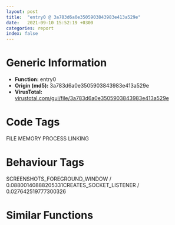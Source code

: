 ```yaml
---
layout: post
title:  "entry0 @ 3a783d6a0e3505903843983e413a529e"
date:   2021-09-10 15:52:19 +0300
categories: report
index: false
---
```


# Generic Information
- **Function:** entry0
- **Origin (md5):** 3a783d6a0e3505903843983e413a529e
- **VirusTotal:** [virustotal.com/gui/file/3a783d6a0e3505903843983e413a529e][virustotal_ref]

# Code Tags
<span class="tag" id="FILE">FILE</span>
<span class="tag" id="MEMORY">MEMORY</span>
<span class="tag" id="PROCESS">PROCESS</span>
<span class="tag" id="LINKING">LINKING</span>


# Behaviour Tags
<span class="bhv-tag" id="SCREENSHOTS_FOREGROUND_WINDOW">SCREENSHOTS_FOREGROUND_WINDOW / 0.08800140888205331</span><span class="bhv-tag" id="CREATES_SOCKET_LISTENER">CREATES_SOCKET_LISTENER / 0.027642519777300326</span>

# Similar Functions
<script type="text/javascript" src="https://www.gstatic.com/charts/loader.js"></script>
<script type="text/javascript">

    google.charts.load('current', {'packages':['corechart']});
    google.charts.setOnLoadCallback(drawChart);

    function drawChart() {
    var data = new google.visualization.DataTable();
        data.addColumn('number', 'X');
        data.addColumn('number', 'Y');
        data.addColumn({type: 'string', role: 'tooltip', 'p': {'html': true}});
        data.addColumn({'type': 'string', 'role': 'style'});
        
        data.addRows([
    [253.88856506347656, 4.661315441131592, '<b><a href="/report/entry0@3a783d6a0e3505903843983e413a529e">entry0</a><br>@3a783d6a0e3505903843983e413a529e</b><br>', 'point { fill-color: #e0440e; }'],
[-152.12826538085938, 141.3447265625, '<b><a href="/report/entry0@57989f43bf24a9272122210a17558c3d">entry0</a><br>@57989f43bf24a9272122210a17558c3d</b><br>', 'null'],
[-67.49089050292969, -278.6180725097656, '<b><a href="/report/entry0@d287262b3c4caae6c69c406382125319">entry0</a><br>@d287262b3c4caae6c69c406382125319</b><br>', 'null'],

        ]);

    var options = {
        title: 'Similarity Plot',
        legend: 'none',
        colors: ['#dedbd9', '#e6693e', '#ec8f6e', '#f3b49f', '#f6c7b6'],
        tooltip: {isHtml: true, trigger: 'both'},
        explorer: {
        actions: ["dragToZoom", "rightClickToReset"],
        },
        chartArea: {
        width: '80%',
        height: '80%'
        },
        width: '100%',
        height: '100%'
    };

    var chart = new google.visualization.ScatterChart(document.getElementById('chart_div'));

    chart.draw(data, options);
    }
    
</script>


<div id="chart_div" style="width: 100%px; height: 100%;"></div>

# Disassembled Code
{% highlight nasm %}

push ebp
mov ebp, esp
and esp, 0xfffffff8
sub esp, 0x88c
xor ecx, ecx
push ebx
push esi
mov ebx, ecx
push edi
mov dword[esp+0x10], ebx
mov dword[esp+0x4c], ecx
mov dword[esp+0x34], ecx
mov dword[esp+0x2c], ecx
mov dword[esp+0x1c], ecx
mov dword[esp+0x50], ecx
mov dword[esp+0x20], ecx
mov dword[esp+0x54], ecx
call fcn.00402322
mov esi, dword[sym.imp.KERNEL32.dll_GetTickCount]
call esi
and eax, 0x11
mov dword[esp+0x3c], 3
cmp eax, 0x111
je 0x4028f0
call esi
mov dword[0x406040], eax
mov eax, dword[esp+0x20]
mov dword[esp+0x18], eax
mov eax, dword[esp+0x20]
mov dword[esp+0x30], eax
mov eax, dword[esp+0x20]
mov dword[esp+0x24], eax
jmp 0x4029c1
mov eax, dword[esp+0x20]
mov ecx, dword[esp+0x20]
mov dword[esp+0x30], eax
mov eax, dword[esp+0x20]
mov dword[esp+0x18], ecx
mov dword[esp+0x24], eax
mov esi, ebx
push 4
push 0x1000
push ecx
push 0
call dword[sym.imp.KERNEL32.dll_VirtualAlloc]
mov edi, eax
call fcn.00403526
mov ecx, eax
sub ecx, dword[0x406040]
xor edx, edx
mov eax, ecx
div dword[esp+0x3c]
test ecx, 0xffff8000
je 0x40294c
test edx, edx
je 0x403128
cmp edx, 1
je 0x4029c1
mov ecx, dword[esp+0x18]
jmp 0x40290a
mov eax, dword[esp+0x30]
mov dword[esp+0x64], eax
mov eax, dword[esp+0x50]
mov dword[esp+0x60], eax
mov eax, dword[esp+0x18]
lea ecx, [esp+0x60]
mov dword[esp+0x70], eax
mov dword[esp+0x6c], edi
call fcn.00403800
cmp eax, 1
jne 0x403198
push esi
call dword[sym.imp.KERNEL32.dll_UnmapViewOfFile]
push dword[esp+0x2c]
call dword[sym.imp.KERNEL32.dll_CloseHandle]
call fcn.00403526
mov ecx, eax
sub ecx, dword[0x406040]
xor edx, edx
mov eax, ecx
div dword[esp+0x3c]
test ecx, 0xffff8000
je 0x4030da
test edx, edx
je 0x403128
mov ecx, dword[esp+0x18]
cmp edx, 1
jne 0x40290a
mov esi, dword[esp+0x1c]
push 3
pop edi
call fcn.00403526
mov ecx, eax
sub ecx, dword[0x406040]
xor edx, edx
mov eax, ecx
div edi
test ecx, 0xffff8000
jne 0x402e75
push ecx
call fcn.004024e2
call fcn.00403526
mov ecx, eax
sub ecx, dword[0x406040]
xor edx, edx
mov eax, ecx
div edi
test ecx, 0xffff8000
jne 0x402e75
call fcn.0040348a
mov edi, dword[sym.imp.KERNEL32.dll_GetCommandLineW]
push 0x401378
lea esi, [eax+0xfe0]
call edi
push eax
call dword[0x406008]
test eax, eax
setne al
pop ecx
pop ecx
mov byte[esp+0x2b], al
test al, al
je 0x402a66
push 0x401234
call edi
push eax
call dword[0x406008]
pop ecx
pop ecx
test eax, eax
je 0x402a66
mov ecx, esi
mov byte[esp+0x17], 1
call fcn.004031d7
test al, al
je 0x4031a3
xor ecx, ecx
jmp 0x402a7f
xor ecx, ecx
cmp dword[esi], 0x696d7678
mov byte[esp+0x17], cl
jne 0x402a7d
cmp dword[esi+4], 0x74636a6e
je 0x402a7f
mov esi, ecx
test esi, esi
je 0x402cc9
mov ebx, dword[sym.imp.KERNEL32.dll_MapViewOfFile]
push ecx
push ecx
push ecx
push 6
push dword[esi+0x18]
call ebx
mov edi, eax
mov dword[esp+0x10], edi
test edi, edi
je 0x403026
xor eax, eax
push eax
push eax
push eax
push 6
push dword[edi+0x1c]
call ebx
mov ebx, eax
mov dword[esp+0x4c], ebx
test ebx, ebx
je 0x40301b
mov ecx, dword[ebx+0x48]
cmp ecx, 0x3fc
jae 0x403006
mov eax, dword[ebx+0x4c]
add ecx, ecx
push ecx
add eax, ebx
push eax
lea eax, [esp+0xa8]
push eax
call dword[0x406020]
mov eax, dword[ebx+0x48]
xor ecx, ecx
mov word[esp+eax*2+0xac], cx
mov eax, dword[edi+0x40]
xor esi, esi
add esp, 0xc
xor ebx, ebx
mov dword[esp+0x38], esi
test eax, eax
je 0x402b30
cmp dword[edi+0x44], ecx
je 0x402b30
lea eax, [eax*2+2]
push eax
push esi
call dword[sym.imp.KERNEL32.dll_GetProcessHeap]
push eax
call dword[sym.imp.KERNEL32.dll_HeapAlloc]
mov ebx, eax
test ebx, ebx
jne 0x402b3a
push ecx
push 0x401404
jmp 0x40319e
cmp byte[esp+0x17], cl
jne 0x402ffb
mov eax, dword[edi+0x50]
test eax, eax
je 0x402b72
cmp dword[edi+0x54], esi
je 0x402b72
lea eax, [eax*2+2]
push eax
push 0
call dword[sym.imp.KERNEL32.dll_GetProcessHeap]
push eax
call dword[sym.imp.KERNEL32.dll_HeapAlloc]
mov esi, eax
mov dword[esp+0x38], esi
test esi, esi
jne 0x402b7d
push ecx
push 0x40142c
jmp 0x40319e
cmp byte[esp+0x2b], 0
jne 0x402ff0
mov eax, dword
mov eax, dword[eax+0x30]
mov edi, dword[eax+0x10]
test ebx, ebx
je 0x402bbf
mov ecx, dword[esp+0x10]
mov eax, dword[ecx+0x40]
add eax, eax
push eax
mov eax, dword[ecx+0x44]
add eax, ecx
push eax
push ebx
call dword[0x406020]
mov eax, dword[esp+0x1c]
add esp, 0xc
mov eax, dword[eax+0x40]
xor ecx, ecx
mov word[ebx+eax*2], cx
push ebx
lea eax, [edi+0x38]
push eax
call dword[0x406030]
test esi, esi
je 0x402c4f
mov ecx, dword[esp+0x10]
mov eax, dword[ecx+0x50]
add eax, eax
push eax
mov eax, dword[ecx+0x54]
add eax, ecx
push eax
push esi
call dword[0x406020]
mov eax, dword[esp+0x1c]
add esp, 0xc
mov eax, dword[eax+0x50]
push esi
xor ecx, ecx
add edi, 0x40
push edi
mov word[esi+eax*2], cx
call dword[0x406030]
push esi
call dword[sym.imp.KERNEL32.dll_GetCommandLineW]
push eax
call dword[section..data]
pop ecx
pop ecx
call dword[sym.imp.KERNEL32.dll_GetCommandLineA]
mov esi, eax
test esi, esi
je 0x402c4b
push 8
lea eax, [esp+0x5c]
push 0
push eax
call dword[0x40601c]
add esp, 0xc
lea eax, [esp+0x58]
push 1
push edi
push eax
call dword[0x40602c]
test eax, eax
js 0x402c48
push dword[esp+0x5c]
push esi
call dword[0x406010]
pop ecx
pop ecx
jmp 0x402c4b
mov byte[esi], 0
mov esi, dword[esp+0x38]
call fcn.004034cb
test al, al
je 0x402cf1
call fcn.0040348a
mov ecx, dword[eax+0x20]
xor edx, edx
cmp dword[eax+0x24], edx
ja 0x402cf1
jb 0x402c79
cmp ecx, 0x7fff0000
jae 0x402cf1
test ebx, ebx
je 0x402ca1
mov dword[ecx+0x68], ebx
mov ebx, dword[esp+0x10]
mov dword[ecx+0x6c], edx
mov ax, word[ebx+0x40]
add ax, ax
mov word[ecx+0x60], ax
mov ax, word[ebx+0x40]
inc ax
add ax, ax
mov word[ecx+0x62], ax
jmp 0x402ca5
mov ebx, dword[esp+0x10]
test esi, esi
je 0x402cf5
mov dword[ecx+0x78], esi
mov dword[ecx+0x7c], edx
mov ax, word[ebx+0x50]
add ax, ax
mov word[ecx+0x70], ax
mov ax, word[ebx+0x50]
inc ax
add ax, ax
mov word[ecx+0x72], ax
jmp 0x402cf5
mov esi, 0x3fc
push esi
lea eax, [esp+0xa4]
push eax
push ecx
call dword[sym.imp.KERNEL32.dll_GetModuleFileNameW]
test eax, eax
je 0x402ce6
cmp eax, esi
jne 0x402cf5
push ecx
push 0x401454
jmp 0x403147
mov ebx, dword[esp+0x10]
push 0x5c
pop eax
cmp word[esp+0xa0], ax
jne 0x402d15
cmp word[esp+0xa2], ax
jne 0x402d15
lea esi, [esp+0xa0]
jmp 0x402d34
push 8
lea eax, [esp+0x9c]
push 0x401678
push eax
call dword[0x406020]
add esp, 0xc
lea esi, [esp+0x98]
call fcn.00403526
mov ecx, eax
sub ecx, dword[0x406040]
push 3
xor edx, edx
mov eax, ecx
pop edi
div edi
test ecx, 0xffff8000
je 0x402d6c
test edx, edx
je 0x403128
mov esi, dword[esp+0x1c]
cmp edx, 1
jne 0x402946
jmp 0x4029c8
push ecx
push esi
call fcn.0040249a
push ecx
push 0x401468
call fcn.0040249a
xor eax, eax
push eax
push eax
push edi
push eax
push 7
push 0x80000000
push esi
call dword[sym.imp.KERNEL32.dll_CreateFileW]
mov edi, eax
mov dword[esp+0x34], edi
cmp edi, 0xffffffff
je 0x4030d2
call fcn.00403547
mov esi, dword[esp+0x1c]
test eax, eax
jne 0x4029c5
xor eax, eax
push eax
push eax
push eax
push 2
push eax
push edi
call dword[sym.imp.KERNEL32.dll_CreateFileMappingW]
mov dword[esp+0x2c], eax
test eax, eax
je 0x4030ca
push 0x1000
push 0
push 0
push 4
push eax
call dword[sym.imp.KERNEL32.dll_MapViewOfFile]
mov edi, eax
test edi, edi
je 0x4030c2
mov ecx, edi
call fcn.00402537
push edi
mov esi, eax
call dword[sym.imp.KERNEL32.dll_UnmapViewOfFile]
lea eax, [esp+0x40]
push eax
push dword[esp+0x38]
call dword[sym.imp.KERNEL32.dll_GetFileSizeEx]
test eax, eax
je 0x4030b7
xor eax, eax
push eax
mov ecx, esi
add ecx, 0x1000
pop edx
adc eax, edx
cmp dword[esp+0x44], eax
jl 0x403089
jg 0x402e34
cmp dword[esp+0x40], ecx
jbe 0x403089
lea eax, [esi+0x1000]
push eax
push edx
push edx
push 4
push dword[esp+0x3c]
call dword[sym.imp.KERNEL32.dll_MapViewOfFile]
mov esi, eax
mov dword[esp+0x1c], esi
test esi, esi
je 0x40307e
call fcn.00403526
mov ecx, eax
sub ecx, dword[0x406040]
push 3
xor edx, edx
mov eax, ecx
pop edi
div edi
test ecx, 0xffff8000
je 0x402e8b
test edx, edx
je 0x403128
cmp edx, 1
je 0x4029c8
jmp 0x402946
mov ecx, esi
call fcn.00402537
mov esi, eax
add esi, dword[esp+0x1c]
push 4
pop ebx
mov ecx, dword[esi]
add esi, ebx
cmp ecx, 0x6d7678
jne 0x403073
mov ecx, dword[esi]
add esi, ebx
cmp ecx, edi
jne 0x403068
mov edx, dword[esi]
mov edi, edx
imul edi, edi, 0x8088405
add esi, ebx
inc edi
mov ecx, dword[esi]
mov eax, edi
xor eax, edx
add esi, ebx
cmp eax, ecx
jne 0x40305d
mov ecx, dword[esi]
mov edx, edi
imul edx, edx, 0x8088405
inc edx
mov eax, edx
xor eax, edi
add esi, ebx
cmp eax, ecx
jne 0x403052
mov eax, dword[esi]
imul edx, edx, 0x8088405
inc edx
xor eax, edx
imul edx, edx, 0x8088405
add esi, ebx
inc edx
mov ecx, dword[esi]
xor ecx, edx
imul edx, edx, 0x2b9ad7e7
mov dword[esp+0x24], 0x8088406
sub dword[esp+0x24], edx
mov edx, dword[esp+0x24]
xor edx, dword[esi+8]
mov dword[esp+0x18], eax
mov eax, dword[esp+0x1c]
lea ebx, [esi+8]
sub ebx, eax
add ebx, 4
add edx, ebx
add edx, ecx
push eax
mov dword[esp+0x34], ecx
mov dword[esp+0x28], edx
call dword[sym.imp.KERNEL32.dll_UnmapViewOfFile]
push dword[esp+0x2c]
call dword[sym.imp.KERNEL32.dll_CloseHandle]
xor eax, eax
push eax
push eax
push eax
push 8
push eax
push dword[esp+0x48]
call dword[sym.imp.KERNEL32.dll_CreateFileMappingW]
mov ecx, eax
mov dword[esp+0x2c], ecx
test ecx, ecx
je 0x403047
mov eax, dword[esp+0x30]
add eax, ebx
push eax
push 0
push 0
push 1
push ecx
call dword[sym.imp.KERNEL32.dll_MapViewOfFile]
mov esi, eax
mov dword[esp+0x1c], esi
test esi, esi
je 0x40303c
lea eax, [ebx+esi]
mov dword[esp+0x50], eax
mov ecx, eax
mov eax, dword[esp+0x30]
test eax, eax
je 0x402fb7
mov edx, eax
imul edi, edi, 0x343fd
add edi, 0x269ec3
mov eax, edi
shr eax, 0x10
xor byte[ecx], al
inc ecx
dec edx
jne 0x402fa0
xor eax, eax
push ecx
push ecx
lea ecx, [esp+0x68]
mov dword[esp+0x88], eax
mov dword[esp+0x8c], eax
mov dword[esp+0x90], eax
mov dword[esp+0x6c], eax
mov dword[esp+0x68], eax
call fcn.004036e0
pop ecx
pop ecx
test eax, eax
jne 0x403031
mov ebx, dword[esp+0x10]
jmp 0x402946
push ecx
push 0x401440
jmp 0x40319e
push ecx
push 0x401418
jmp 0x40319e
push ecx
push 0x4013f0
call fcn.0040249a
push 0xa
push dword[ebx+0x48]
jmp 0x403155
push ecx
push 0x4013dc
jmp 0x403147
push ecx
push 0x4013c8
jmp 0x403147
push ecx
push 0x401588
jmp 0x40319e
push ecx
push 0x401574
jmp 0x403147
push ecx
push 0x401560
jmp 0x403147
push ecx
push 0x401550
jmp 0x40319e
push ecx
push 0x401540
jmp 0x40319e
push ecx
push 0x401530
jmp 0x40319e
push ecx
push 0x401520
jmp 0x40319e
push ecx
push 0x40150c
jmp 0x403147
push ecx
push 0x4014f8
call fcn.0040249a
push 0xa
push dword[esp+0x44]
mov ecx, 0x406048
call fcn.00402433
push ecx
push 0x401468
call fcn.0040249a
push 0xa
push esi
jmp 0x403155
push ecx
push 0x4014e4
jmp 0x403147
push ecx
push 0x4014d0
jmp 0x403147
push ecx
push 0x4014bc
jmp 0x403147
push ecx
push 0x401470
jmp 0x403147
mov ecx, edi
call fcn.00402617
push 0x8000
push dword[esp+0x1c]
mov esi, eax
push edi
call dword[sym.imp.KERNEL32.dll_VirtualFree]
test esi, esi
je 0x4031a3
mov ecx, esi
call fcn.004034ee
mov ecx, esi
call fcn.0040258e
mov dword[esp+0x20], eax
test eax, eax
jne 0x40311c
push ecx
push 0x4015b0
jmp 0x40319e
push 0
call dword[sym.imp.KERNEL32.dll_GetModuleHandleW]
mov dword[esp+0x54], eax
mov edi, dword[esp+0x34]
xor eax, eax
push eax
push eax
push eax
push 2
push eax
push edi
call dword[sym.imp.KERNEL32.dll_CreateFileMappingW]
mov esi, eax
test esi, esi
jne 0x403161
push ecx
push 0x4015c0
call fcn.0040249a
push 0xa
call dword[sym.imp.KERNEL32.dll_GetLastError]
push eax
mov ecx, 0x406048
call fcn.00402433
jmp 0x4031a3
push edi
call dword[sym.imp.KERNEL32.dll_CloseHandle]
mov eax, dword[esp+0x4c]
push eax
mov eax, dword[esp+0x28]
push ebx
add eax, 0xffff
and eax, 0xffff0000
push eax
push dword[esp+0x50]
push dword[esp+0x50]
push esi
push dword[esp+0x6c]
call dword[esp+0x3c]
add esp, 0x1c
pop edi
pop esi
pop ebx
mov esp, ebp
pop ebp
ret
push ecx
push 0x401598
call fcn.0040249a
push 0x4015d4
push 0x4015e0
call dword[sym.imp.KERNEL32.dll_LoadLibraryW]
push eax
call dword[sym.imp.KERNEL32.dll_GetProcAddress]
push 0x10
push 0x4015f8
push 0x406048
push 0
call eax
push 0xffffffffffffffff
call dword[sym.imp.KERNEL32.dll_ExitProcess]

{% endhighlight %}

[virustotal_ref]: https://www.virustotal.com/gui/file/3a783d6a0e3505903843983e413a529e